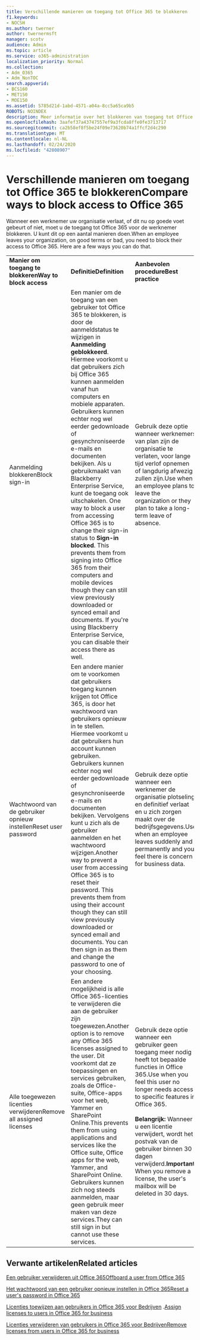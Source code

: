 ```yaml
---
title: Verschillende manieren om toegang tot Office 365 te blokkeren
f1.keywords:
- NOCSH
ms.author: twerner
author: twernermsft
manager: scotv
audience: Admin
ms.topic: article
ms.service: o365-administration
localization_priority: Normal
ms.collection:
- Adm_O365
- Adm_NonTOC
search.appverid:
- BCS160
- MET150
- MOE150
ms.assetid: 5785d21d-1abd-4571-a04a-8cc5a65ca9b5
ROBOTS: NOINDEX
description: Meer informatie over het blokkeren van toegang tot Office 365 wanneer een werknemer uw organisatie verlaat.
ms.openlocfilehash: 3aafef37a43747557ef9a3fcda8ffe0fe3713717
ms.sourcegitcommit: ca2b58ef8f5be24f09e73620b74a1ffcf2d4c290
ms.translationtype: MT
ms.contentlocale: nl-NL
ms.lasthandoff: 02/24/2020
ms.locfileid: "42808907"
---
```

# <a name="compare-ways-to-block-access-to-office-365"></a><span data-ttu-id="cf609-103">Verschillende manieren om toegang tot Office 365 te blokkeren</span><span class="sxs-lookup"><span data-stu-id="cf609-103">Compare ways to block access to Office 365</span></span>

<span data-ttu-id="cf609-p101">Wanneer een werknemer uw organisatie verlaat, of dit nu op goede voet gebeurt of niet, moet u de toegang tot Office 365 voor de werknemer blokkeren. U kunt dit op een aantal manieren doen.</span><span class="sxs-lookup"><span data-stu-id="cf609-p101">When an employee leaves your organization, on good terms or bad, you need to block their access to Office 365. Here are a few ways you can do that.</span></span>
  
||||
|:-----|:-----|:-----|
|<span data-ttu-id="cf609-106">**Manier om toegang te blokkeren**</span><span class="sxs-lookup"><span data-stu-id="cf609-106">**Way to block access**</span></span> <br/> |<span data-ttu-id="cf609-107">**Definitie**</span><span class="sxs-lookup"><span data-stu-id="cf609-107">**Definition**</span></span> <br/> |<span data-ttu-id="cf609-108">**Aanbevolen procedure**</span><span class="sxs-lookup"><span data-stu-id="cf609-108">**Best practice**</span></span> <br/> |
|<span data-ttu-id="cf609-109">Aanmelding blokkeren</span><span class="sxs-lookup"><span data-stu-id="cf609-109">Block sign-in</span></span>  <br/> |<span data-ttu-id="cf609-p102">Een manier om de toegang van een gebruiker tot Office 365 te blokkeren, is door de aanmeldstatus te wijzigen in **Aanmelding geblokkeerd**. Hiermee voorkomt u dat gebruikers zich bij Office 365 kunnen aanmelden vanaf hun computers en mobiele apparaten. Gebruikers kunnen echter nog wel eerder gedownloade of gesynchroniseerde e-mails en documenten bekijken. Als u gebruikmaakt van Blackberry Enterprise Service, kunt de toegang ook uitschakelen.  </span><span class="sxs-lookup"><span data-stu-id="cf609-p102">One way to block a user from accessing Office 365 is to change their sign-in status to **Sign-in blocked**. This prevents them from signing into Office 365 from their computers and mobile devices though they can still view previously downloaded or synced email and documents. If you're using Blackberry Enterprise Service, you can disable their access there as well.  </span></span><br/> |<span data-ttu-id="cf609-113">Gebruik deze optie wanneer werknemers van plan zijn de organisatie te verlaten, voor lange tijd verlof opnemen of langdurig afwezig zullen zijn.</span><span class="sxs-lookup"><span data-stu-id="cf609-113">Use when an employee plans to leave the organization or they plan to take a long-term leave of absence.</span></span>  <br/> |
|<span data-ttu-id="cf609-114">Wachtwoord van de gebruiker opnieuw instellen</span><span class="sxs-lookup"><span data-stu-id="cf609-114">Reset user password</span></span>  <br/> |<span data-ttu-id="cf609-p103">Een andere manier om te voorkomen dat gebruikers toegang kunnen krijgen tot Office 365, is door het wachtwoord van gebruikers opnieuw in te stellen. Hiermee voorkomt u dat gebruikers hun account kunnen gebruiken. Gebruikers kunnen echter nog wel eerder gedownloade of gesynchroniseerde e-mails en documenten bekijken. Vervolgens kunt u zich als de gebruiker aanmelden en het wachtwoord wijzigen.</span><span class="sxs-lookup"><span data-stu-id="cf609-p103">Another way to prevent a user from accessing Office 365 is to reset their password. This prevents them from using their account though they can still view previously downloaded or synced email and documents. You can then sign in as them and change the password to one of your choosing.</span></span>  <br/> |<span data-ttu-id="cf609-118">Gebruik deze optie wanneer een werknemer de organisatie plotseling en definitief verlaat en u zich zorgen maakt over de bedrijfsgegevens.</span><span class="sxs-lookup"><span data-stu-id="cf609-118">Use when an employee leaves suddenly and permanently and you feel there is concern for business data.</span></span>  <br/> |
|<span data-ttu-id="cf609-119">Alle toegewezen licenties verwijderen</span><span class="sxs-lookup"><span data-stu-id="cf609-119">Remove all assigned licenses</span></span>  <br/> |<span data-ttu-id="cf609-120">Een andere mogelijkheid is alle Office 365-licenties te verwijderen die aan de gebruiker zijn toegewezen.</span><span class="sxs-lookup"><span data-stu-id="cf609-120">Another option is to remove any Office 365 licenses assigned to the user.</span></span> <span data-ttu-id="cf609-121">Dit voorkomt dat ze toepassingen en services gebruiken, zoals de Office-suite, Office-apps voor het web, Yammer en SharePoint Online.</span><span class="sxs-lookup"><span data-stu-id="cf609-121">This prevents them from using applications and services like the Office suite, Office apps for the web, Yammer, and SharePoint Online.</span></span> <span data-ttu-id="cf609-122">Gebruikers kunnen zich nog steeds aanmelden, maar geen gebruik meer maken van deze services.</span><span class="sxs-lookup"><span data-stu-id="cf609-122">They can still sign in but cannot use these services.</span></span>  <br/> |<span data-ttu-id="cf609-123">Gebruik deze optie wanneer een gebruiker geen toegang meer nodig heeft tot bepaalde functies in Office 365.</span><span class="sxs-lookup"><span data-stu-id="cf609-123">Use when you feel this user no longer needs access to specific features in Office 365.</span></span>  <br/> <br> <span data-ttu-id="cf609-124">**Belangrijk:** Wanneer u een licentie verwijdert, wordt het postvak van de gebruiker binnen 30 dagen verwijderd.</span><span class="sxs-lookup"><span data-stu-id="cf609-124">**Important:** When you remove a license, the user's mailbox will be deleted in 30 days.</span></span>
   
## <a name="related-articles"></a><span data-ttu-id="cf609-125">Verwante artikelen</span><span class="sxs-lookup"><span data-stu-id="cf609-125">Related articles</span></span>

[<span data-ttu-id="cf609-126">Een gebruiker verwijderen uit Office 365</span><span class="sxs-lookup"><span data-stu-id="cf609-126">Offboard a user from Office 365</span></span>](../add-users/remove-former-employee.md)
    
[<span data-ttu-id="cf609-127">Het wachtwoord van een gebruiker opnieuw instellen in Office 365</span><span class="sxs-lookup"><span data-stu-id="cf609-127">Reset a user's password in Office 365</span></span>](../add-users/reset-passwords.md)
    
<span data-ttu-id="cf609-128">[Licenties toewijzen aan gebruikers in Office 365 voor Bedrijven](../manage/assign-licenses-to-users.md) .</span><span class="sxs-lookup"><span data-stu-id="cf609-128">[Assign licenses to users in Office 365 for business](../manage/assign-licenses-to-users.md)</span></span>
    
[<span data-ttu-id="cf609-129">Licenties verwijderen van gebruikers in Office 365 voor Bedrijven</span><span class="sxs-lookup"><span data-stu-id="cf609-129">Remove licenses from users in Office 365 for business</span></span>](../manage/remove-licenses-from-users.md)
    

